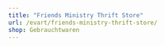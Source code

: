 ```yaml
---
title: "Friends Ministry Thrift Store"
url: /evart/friends-ministry-thrift-store/
shop: Gebrauchtwaren
---
```

